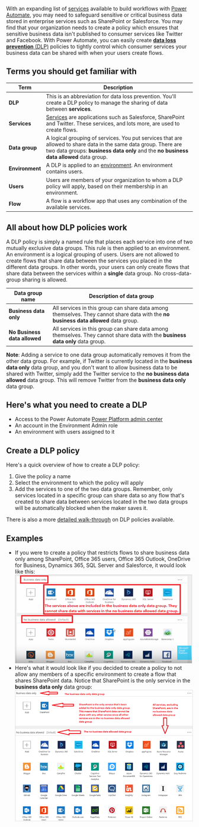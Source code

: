 With an expanding list of [services](https://flow.microsoft.com/services) available to build workflows with [Power Automate](https://flow.microsoft.com), you may need to safeguard sensitive or critical business data stored in enterprise services such as SharePoint or Salesforce. You may find that your organization needs to create a policy which ensures that sensitive business data isn't published to consumer services like Twitter and Facebook. With Power Automate, you can easily create [**data loss prevention** (DLP)](https://docs.microsoft.com/power-platform/admin/prevent-data-loss) policies to tightly control which consumer services your business data can be shared with when your users create flows.  

## Terms you should get familiar with

| Term | Description |
| --- | --- |
| **DLP** |This is an abbreviation for data loss prevention. You'll create a DLP policy to manage the sharing of data between **services**. |
| **Services** |[Services](https://flow.microsoft.com/services) are applications such as Salesforce, SharePoint and Twitter. These services, and lots more, are used to create flows. |
| **Data group** |A logical grouping of services. You put services that are allowed to share data in the same data group. There are two data groups: **business data only** and the **no business data allowed** data group. |
| **Environment** |A DLP is applied to an [environment](../environments-overview-admin.md). An environment contains users. |
| **Users** |Users are members of your organization to whom a DLP policy will apply, based on their membership in an environment. |
| **Flow** |A flow is a workflow app that uses any combination of the available services. |

## All about how DLP policies work
A DLP policy is simply a named rule that places each service into one of two mutually exclusive data groups. This rule is then applied to an environment. An environment is a logical grouping of users. Users are not allowed to create flows that share data between the services you placed in the different data groups. In other words, your users can only create flows that share data between the services within a **single** data group. No cross-data-group sharing is allowed.  

| **Data group name** | **Description of data group** |
| --- | --- |
| **Business data only** |All services in this group can share data among themselves. They cannot share data with the **no business data allowed** data group. |
| **No Business data allowed** |All services in this group can share data among themselves. They cannot share data with the **business data only** data group. |

**Note**: Adding a service to one data group automatically removes it from the other data group. For example, if Twitter is currently located in the **business data only** data group, and you don't want to allow business data to be shared with Twitter, simply add the Twitter service to the **no business data allowed** data group. This will remove Twitter from the **business data only** data group.

## Here's what you need to create a DLP
* Access to the Power Automate [Power Platform admin center](https://admin.powerplatform.microsoft.com/)  
* An account in the Environment Admin role  
* An environment with users assigned to it  

## Create a DLP policy
Here's a quick overview of how to create a DLP policy:  

1. Give the policy a name
2. Select the environment to which the policy will apply
3. Add the services to one of the two data groups. Remember, only services located in a specific group can share data so any flow that's created to share data between services located in the two data groups will be automatically blocked when the maker saves it.  

There is also a more [detailed walk-through](https://docs.microsoft.com/power-platform/admin/prevent-data-loss) on DLP policies available.  

## Examples
* If you were to create a policy that restricts flows to share business data only among SharePoint, Office 365 users, Office 365 Outlook, OneDrive for Business, Dynamics 365, SQL Server and Salesforce, it would look like this:  
  ![](./media/learning-data-loss-prevention/a-few-business-centric-services.png)  
* Here's what it would look like if you decided to create a policy to not allow any members of a specific environment to create a flow that shares SharePoint data. Notice that SharePoint is the only service in the **business data only** data group:  
  ![business data only](./media/learning-data-loss-prevention/sharepoint-only-no-sharing-guided-learning.png)

